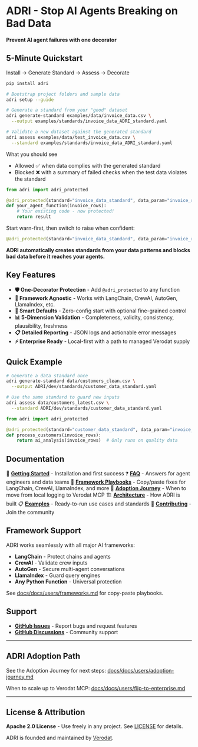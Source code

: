 # ADRI - Stop AI Agents Breaking on Bad Data

**Prevent AI agent failures with one decorator**

## 5-Minute Quickstart

Install → Generate Standard → Assess → Decorate

```bash
pip install adri

# Bootstrap project folders and sample data
adri setup --guide

# Generate a standard from your "good" dataset
adri generate-standard examples/data/invoice_data.csv \
  --output examples/standards/invoice_data_ADRI_standard.yaml

# Validate a new dataset against the generated standard
adri assess examples/data/test_invoice_data.csv \
  --standard examples/standards/invoice_data_ADRI_standard.yaml
```

What you should see

- Allowed ✅ when data complies with the generated standard
- Blocked ❌ with a summary of failed checks when the test data violates the standard

```python
from adri import adri_protected

@adri_protected(standard="invoice_data_standard", data_param="invoice_rows")
def your_agent_function(invoice_rows):
    # Your existing code - now protected!
    return result
```

Start warn-first, then switch to raise when confident:

```python
@adri_protected(standard="invoice_data_standard", data_param="invoice_rows", on_failure="warn")
```

**ADRI automatically creates standards from your data patterns and blocks bad data before it reaches your agents.**

## Key Features

- **🛡️ One-Decorator Protection** - Add `@adri_protected` to any function
- **🤖 Framework Agnostic** - Works with LangChain, CrewAI, AutoGen, LlamaIndex, etc.
- **🚀 Smart Defaults** - Zero-config start with optional fine-grained control
- **📊 5-Dimension Validation** - Completeness, validity, consistency, plausibility, freshness
- **📋 Detailed Reporting** - JSON logs and actionable error messages
- **⚡ Enterprise Ready** - Local-first with a path to managed Verodat supply

## Quick Example

```bash
# Generate a data standard once
adri generate-standard data/customers_clean.csv \
  --output ADRI/dev/standards/customer_data_standard.yaml

# Use the same standard to guard new inputs
adri assess data/customers_latest.csv \
  --standard ADRI/dev/standards/customer_data_standard.yaml
```

```python
from adri import adri_protected

@adri_protected(standard="customer_data_standard", data_param="invoice_rows")
def process_customers(invoice_rows):
    return ai_analysis(invoice_rows)  # Only runs on quality data
```

## Documentation

📖 **[Getting Started](docs/docs/users/getting-started.md)** - Installation and first success
❓ **[FAQ](docs/docs/users/faq.md)** - Answers for agent engineers and data teams
🧠 **[Framework Playbooks](docs/docs/users/frameworks.md)** - Copy/paste fixes for LangChain, CrewAI, LlamaIndex, and more
🧭 **[Adoption Journey](docs/docs/users/adoption-journey.md)** - When to move from local logging to Verodat MCP
🏗️ **[Architecture](ARCHITECTURE.md)** - How ADRI is built
📋 **[Examples](examples/)** - Ready-to-run use cases and standards
🤝 **[Contributing](CONTRIBUTING.md)** - Join the community

## Framework Support

ADRI works seamlessly with all major AI frameworks:
- **LangChain** - Protect chains and agents
- **CrewAI** - Validate crew inputs
- **AutoGen** - Secure multi-agent conversations
- **LlamaIndex** - Guard query engines
- **Any Python Function** - Universal protection

See [docs/docs/users/frameworks.md](docs/docs/users/frameworks.md) for copy-paste playbooks.

## Support

- **[GitHub Issues](https://github.com/adri-standard/adri/issues)** - Report bugs and request features
- **[GitHub Discussions](https://github.com/adri-standard/adri/discussions)** - Community support

---

## ADRI Adoption Path

See the Adoption Journey for next steps: [docs/docs/users/adoption-journey.md](docs/docs/users/adoption-journey.md)

When to scale up to Verodat MCP: [docs/docs/users/flip-to-enterprise.md](docs/docs/users/flip-to-enterprise.md)

---

## License & Attribution

**Apache 2.0 License** - Use freely in any project. See [LICENSE](LICENSE) for details.

ADRI is founded and maintained by [Verodat](https://verodat.com).
